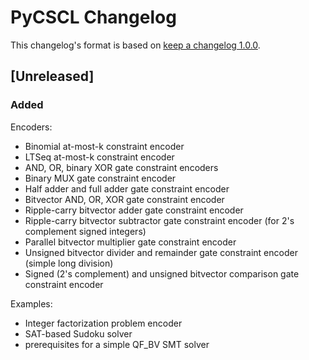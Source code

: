 # PyCSCL Changelog

This changelog's format is based on [keep a changelog 1.0.0](https://keepachangelog.com/en/1.0.0/).

## [Unreleased]
### Added
Encoders:
- Binomial at-most-k constraint encoder
- LTSeq at-most-k constraint encoder
- AND, OR, binary XOR gate constraint encoders
- Binary MUX gate constraint encoder
- Half adder and full adder gate constraint encoder
- Bitvector AND, OR, XOR gate constraint encoder
- Ripple-carry bitvector adder gate constraint encoder
- Ripple-carry bitvector subtractor gate constraint encoder (for 2's complement signed integers)
- Parallel bitvector multiplier gate constraint encoder
- Unsigned bitvector divider and remainder gate constraint encoder (simple long division)
- Signed (2's complement) and unsigned bitvector comparison gate constraint encoder

Examples:
- Integer factorization problem encoder
- SAT-based Sudoku solver
- prerequisites for a simple QF_BV SMT solver
